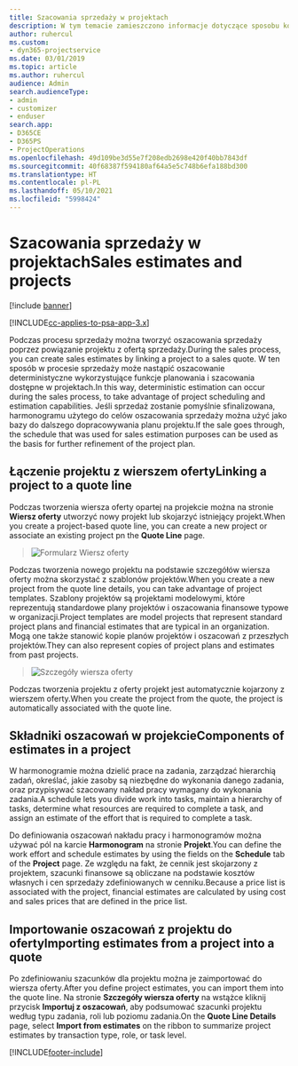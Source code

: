 ```yaml
---
title: Szacowania sprzedaży w projektach
description: W tym temacie zamieszczono informacje dotyczące sposobu korzystania z mechanizmów harmonogramów i szacunków w procesie sprzedaży.
author: ruhercul
ms.custom:
- dyn365-projectservice
ms.date: 03/01/2019
ms.topic: article
ms.author: ruhercul
audience: Admin
search.audienceType:
- admin
- customizer
- enduser
search.app:
- D365CE
- D365PS
- ProjectOperations
ms.openlocfilehash: 49d109be3d55e7f208edb2698e420f40bb7843df
ms.sourcegitcommit: 40f68387f594180af64a5e5c748b6efa188bd300
ms.translationtype: HT
ms.contentlocale: pl-PL
ms.lasthandoff: 05/10/2021
ms.locfileid: "5998424"
---
```

# <a name="sales-estimates-and-projects"></a><span data-ttu-id="03f3e-103">Szacowania sprzedaży w projektach</span><span class="sxs-lookup"><span data-stu-id="03f3e-103">Sales estimates and projects</span></span>

[!include [banner](../includes/psa-now-project-operations.md)]

[!INCLUDE[cc-applies-to-psa-app-3.x](../includes/cc-applies-to-psa-app-3x.md)]

<span data-ttu-id="03f3e-104">Podczas procesu sprzedaży można tworzyć oszacowania sprzedaży poprzez powiązanie projektu z ofertą sprzedaży.</span><span class="sxs-lookup"><span data-stu-id="03f3e-104">During the sales process, you can create sales estimates by linking a project to a sales quote.</span></span> <span data-ttu-id="03f3e-105">W ten sposób w procesie sprzedaży może nastąpić oszacowanie deterministyczne wykorzystujące funkcje planowania i szacowania dostępne w projektach.</span><span class="sxs-lookup"><span data-stu-id="03f3e-105">In this way, deterministic estimation can occur during the sales process, to take advantage of project scheduling and estimation capabilities.</span></span> <span data-ttu-id="03f3e-106">Jeśli sprzedaż zostanie pomyślnie sfinalizowana, harmonogramu użytego do celów oszacowania sprzedaży można użyć jako bazy do dalszego dopracowywania planu projektu.</span><span class="sxs-lookup"><span data-stu-id="03f3e-106">If the sale goes through, the schedule that was used for sales estimation purposes can be used as the basis for further refinement of the project plan.</span></span>

## <a name="linking-a-project-to-a-quote-line"></a><span data-ttu-id="03f3e-107">Łączenie projektu z wierszem oferty</span><span class="sxs-lookup"><span data-stu-id="03f3e-107">Linking a project to a quote line</span></span>

<span data-ttu-id="03f3e-108">Podczas tworzenia wiersza oferty opartej na projekcie można na stronie **Wiersz oferty** utworzyć nowy projekt lub skojarzyć istniejący projekt.</span><span class="sxs-lookup"><span data-stu-id="03f3e-108">When you create a project-based quote line, you can create a new project or associate an existing project pn the **Quote Line** page.</span></span> 

> ![Formularz Wiersz oferty](media/project-8.png)
 
<span data-ttu-id="03f3e-110">Podczas tworzenia nowego projektu na podstawie szczegółów wiersza oferty można skorzystać z szablonów projektów.</span><span class="sxs-lookup"><span data-stu-id="03f3e-110">When you create a new project from the quote line details, you can take advantage of project templates.</span></span> <span data-ttu-id="03f3e-111">Szablony projektów są projektami modelowymi, które reprezentują standardowe plany projektów i oszacowania finansowe typowe w organizacji.</span><span class="sxs-lookup"><span data-stu-id="03f3e-111">Project templates are model projects that represent standard project plans and financial estimates that are typical in an organization.</span></span> <span data-ttu-id="03f3e-112">Mogą one także stanowić kopie planów projektów i oszacowań z przeszłych projektów.</span><span class="sxs-lookup"><span data-stu-id="03f3e-112">They can also represent copies of project plans and estimates from past projects.</span></span>

> ![Szczegóły wiersza oferty](media/project-9.png)
  
<span data-ttu-id="03f3e-114">Podczas tworzenia projektu z oferty projekt jest automatycznie kojarzony z wierszem oferty.</span><span class="sxs-lookup"><span data-stu-id="03f3e-114">When you create the project from the quote, the project is automatically associated with the quote line.</span></span>

## <a name="components-of-estimates-in-a-project"></a><span data-ttu-id="03f3e-115">Składniki oszacowań w projekcie</span><span class="sxs-lookup"><span data-stu-id="03f3e-115">Components of estimates in a project</span></span>

<span data-ttu-id="03f3e-116">W harmonogramie można dzielić prace na zadania, zarządzać hierarchią zadań, określać, jakie zasoby są niezbędne do wykonania danego zadania, oraz przypisywać szacowany nakład pracy wymagany do wykonania zadania.</span><span class="sxs-lookup"><span data-stu-id="03f3e-116">A schedule lets you divide work into tasks, maintain a hierarchy of tasks, determine what resources are required to complete a task, and assign an estimate of the effort that is required to complete a task.</span></span>

<span data-ttu-id="03f3e-117">Do definiowania oszacowań nakładu pracy i harmonogramów można używać pól na karcie **Harmonogram** na stronie **Projekt**.</span><span class="sxs-lookup"><span data-stu-id="03f3e-117">You can define the work effort and schedule estimates by using the fields on the **Schedule** tab of the **Project** page.</span></span> <span data-ttu-id="03f3e-118">Ze względu na fakt, że cennik jest skojarzony z projektem, szacunki finansowe są obliczane na podstawie kosztów własnych i cen sprzedaży zdefiniowanych w cenniku.</span><span class="sxs-lookup"><span data-stu-id="03f3e-118">Because a price list is associated with the project, financial estimates are calculated by using cost and sales prices that are defined in the price list.</span></span>

## <a name="importing-estimates-from-a-project-into-a-quote"></a><span data-ttu-id="03f3e-119">Importowanie oszacowań z projektu do oferty</span><span class="sxs-lookup"><span data-stu-id="03f3e-119">Importing estimates from a project into a quote</span></span>

<span data-ttu-id="03f3e-120">Po zdefiniowaniu szacunków dla projektu można je zaimportować do wiersza oferty.</span><span class="sxs-lookup"><span data-stu-id="03f3e-120">After you define project estimates, you can import them into the quote line.</span></span> <span data-ttu-id="03f3e-121">Na stronie **Szczegóły wiersza oferty** na wstążce kliknij przycisk **Importuj z oszacowań**, aby podsumować szacunki projektu według typu zadania, roli lub poziomu zadania.</span><span class="sxs-lookup"><span data-stu-id="03f3e-121">On the **Quote Line Details** page, select **Import from estimates** on the ribbon to summarize project estimates by transaction type, role, or task level.</span></span>


[!INCLUDE[footer-include](../includes/footer-banner.md)]